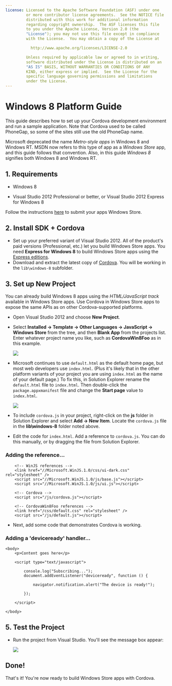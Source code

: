 ```yaml
---
license: Licensed to the Apache Software Foundation (ASF) under one
         or more contributor license agreements.  See the NOTICE file
         distributed with this work for additional information
         regarding copyright ownership.  The ASF licenses this file
         to you under the Apache License, Version 2.0 (the
         "License"); you may not use this file except in compliance
         with the License.  You may obtain a copy of the License at

           http://www.apache.org/licenses/LICENSE-2.0

         Unless required by applicable law or agreed to in writing,
         software distributed under the License is distributed on an
         "AS IS" BASIS, WITHOUT WARRANTIES OR CONDITIONS OF ANY
         KIND, either express or implied.  See the License for the
         specific language governing permissions and limitations
         under the License.
---
```


# Windows 8 Platform Guide

This guide describes how to set up your Cordova development
environment and run a sample application.  Note that Cordova used to
be called PhoneGap, so some of the sites still use the old PhoneGap
name.

Microsoft deprecated the name _Metro-style apps_ in Windows 8 and
Windows RT. MSDN now refers to this type of app as a _Windows Store_
app, and this guide follows that convention. Also, in this guide
_Windows 8_ signifies both Windows 8 and Windows RT.

## 1. Requirements

- Windows 8

- Visual Studio 2012 Professional or better, or Visual Studio 2012 Express for Windows 8

Follow the instructions [here](http://www.windowsstore.com/) to submit your apps Windows Store.

## 2. Install SDK + Cordova

- Set up your preferred variant of Visual Studio 2012. All of the product's paid versions (Professional, etc.) let you build Windows Store apps. You need **Express for Windows 8** to build Windows Store apps using the [Express editions](http://www.microsoft.com/visualstudio/eng/products/visual-studio-express-products).
- Download and extract the latest copy of [Cordova](http://phonegap.com/download). You will be working in the `lib\windows-8` subfolder.

## 3. Set up New Project

You can already build Windows 8 apps using the _HTML/JavaScript track_
available in Windows Store apps. Use Cordova in Windows Store apps to
expose the same APIs as on other Cordova-supported platforms.

- Open Visual Studio 2012 and choose **New Project**.
- Select **Installed &rarr; Template &rarr; Other Languages &rarr; JavaScript &rarr; Windows Store** from the tree, and then **Blank App** from the projects list. Enter whatever project name you like, such as **CordovaWin8Foo** as in this example.

    ![](img/guide/platforms/win8/wsnewproject.png)

- Microsoft continues to use `default.html` as the default home page, but most web developers use `index.html`. (Plus it's likely that in the other platform variants of your project you are using `index.html` as the name of your default page.) To fix this, in Solution Explorer rename the `default.html` file to `index.html`. Then double-click the `package.appxmanifest` file and change the **Start page** value to `index.html`.

	![](img/guide/platforms/win8/wschangemanifest.png)

- To include `cordova.js` in your project, right-click on the **js** folder in Solution Explorer and select **Add &rarr; New Item**. Locate the `cordova.js` file in the **lib\windows-8** folder noted above.

- Edit the code for `index.html`. Add a reference to `cordova.js`. You can do this manually, or by dragging the file from Solution Explorer.

### Adding the reference...
	    <!-- WinJS references -->
	    <link href="//Microsoft.WinJS.1.0/css/ui-dark.css" rel="stylesheet" />
	    <script src="//Microsoft.WinJS.1.0/js/base.js"></script>
	    <script src="//Microsoft.WinJS.1.0/js/ui.js"></script>

	    <!-- Cordova -->
	    <script src="/js/cordova.js"></script>

	    <!-- CordovaWin8Foo references -->
	    <link href="/css/default.css" rel="stylesheet" />
	    <script src="/js/default.js"></script>

- Next, add some code that demonstrates Cordova is working.

### Adding a 'deviceready' handler...
	<body>
	    <p>Content goes here</p>

	    <script type="text/javascript">

	        console.log("Subscribing...");
	        document.addEventListener("deviceready", function () {

	            navigator.notification.alert("The device is ready!");

	        });

	    </script>

	</body>

## 5. Test the Project

- Run the project from Visual Studio. You'll see the message box appear:

	![](img/guide/platforms/win8/wsalert.png)

## Done!

That's it! You're now ready to build Windows Store apps with Cordova.


